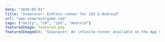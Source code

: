 ```yaml
---
date: "2019-03-01"
title: "Snowracer: Endless-runner for iOS & Android"
url: "www.snowracergame.com"
tags: ["Unity", "C#", "iOS", "Android"]
featuredImage: featured.png
featuredImageAlt: "Snowracer: An infinite-runner available on the App Store & Google Play"
---
```


